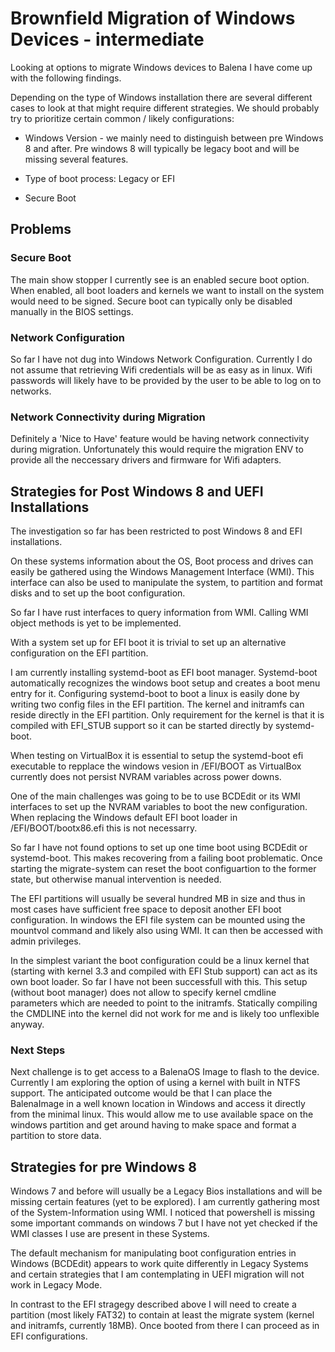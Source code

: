 # Brownfield Migration of Windows Devices - intermediate 

Looking at options to migrate Windows devices to Balena I have come up with the following findings.

Depending on the type of Windows installation there are several different cases to look at that might require different strategies. We should probably try to prioritize certain common / likely configurations:

* Windows Version - we mainly need to distinguish between pre Windows 8 and after. Pre windows 8 will typically be legacy boot and will be missing several features.

* Type of boot process: Legacy or EFI

* Secure Boot

## Problems

### Secure Boot

The main show stopper I currently see is an enabled secure boot option.
When enabled, all boot loaders and kernels we want to install on the system would need to be signed. Secure boot can typically only be disabled manually in the BIOS settings.

### Network Configuration

So far I have not dug into Windows Network Configuration. Currently I do not assume that retrieving Wifi credentials will be as easy as in linux. Wifi passwords will likely have to be provided by the user to be able to log on to networks.

### Network Connectivity during Migration

Definitely a 'Nice to Have' feature would be having network connectivity during migration. Unfortunately this would require the migration ENV to provide all the neccessary drivers and firmware for Wifi adapters.


## Strategies for Post Windows 8 and UEFI Installations

The investigation so far has been restricted to post Windows 8 and EFI installations.

On these systems information about the OS, Boot process and drives can easily be gathered using the Windows Management Interface (WMI). This interface can also be used to manipulate the system, to partition and format disks and to set up the boot configuration.

So far I have rust interfaces to query information from WMI. Calling  WMI object methods is yet to be implemented.

With a system set up for EFI boot it is trivial to set up an alternative configuration on the EFI partition.

I am currently installing systemd-boot as EFI boot manager. Systemd-boot automatically recognizes the windows boot setup and creates a boot menu entry for it. Configuring systemd-boot to boot a linux is easily done by writing two config files in the EFI partition. The kernel and initramfs can reside directly in the EFI partition. Only requirement for the kernel is that it is compiled with EFI_STUB support so it can be started directly by systemd-boot.

When testing on VirtualBox it is essential to setup the systemd-boot efi executable to repplace the windows vesion in /EFI/BOOT as VirtualBox currently does not persist NVRAM variables across power downs.

One of the main challenges was going to be to use BCDEdit or its WMI interfaces to set up the NVRAM variables to boot the new configuration. When replacing the Windows default EFI boot loader in /EFI/BOOT/bootx86.efi this is not necessarry.

So far I have not found options to set up one time boot using BCDEdit or systemd-boot. This makes recovering from a failing boot problematic. Once starting the migrate-system can reset the boot configuartion to the former state, but otherwise manual intervention is needed.

The EFI partitions will usually be several hundred MB in size and thus in most cases have sufficient free space to deposit another EFI boot configuration. In windows the EFI file system can be mounted using the mountvol command and likely also using WMI. It can then be accessed with admin privileges.

In the simplest variant the boot configuration could be a linux kernel that (starting with kernel 3.3 and compiled with EFI Stub support) can act as its own boot loader. So far I have not been successfull with this. This setup (without boot manager) does not allow to specify kernel cmdline parameters which are needed to point to the initramfs. Statically compiling the CMDLINE into the kernel did not work for me and is likely too unflexible anyway.

### Next Steps

Next challenge is to get access to a BalenaOS Image to flash to the device. Currently I am exploring the option of using a kernel with built in NTFS support. The anticipated outcome would be that I can place the BalenaImage in a well known location in Windows and access it directly from the minimal linux. This would allow me to use available space on the windows partition and get around having to make space and format a partition to store data.


## Strategies for pre Windows 8

Windows 7 and before will usually be a Legacy Bios installations and will be missing certain features (yet to be explored). I am currently gathering most of the System-Information using WMI. I noticed that powershell is missing some important commands on windows 7 but I have not yet checked if the WMI classes I use are present in these Systems.

The default mechanism for manipulating boot configuration entries in Windows (BCDEdit) appears to work quite differently in Legacy Systems and certain strategies that I am contemplating in UEFI migration will not work in Legacy Mode.

In contrast to the EFI stragegy described above I will need to create a partition (most likely FAT32) to contain at least the migrate system (kernel and initramfs, currently 18MB). Once booted from there I can proceed as in EFI configurations.


 
